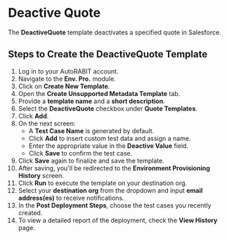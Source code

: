 # Deactive Quote

The **DeactiveQuote** template deactivates a specified quote in Salesforce.

## Steps to Create the DeactiveQuote Template

1. Log in to your AutoRABIT account.
2. Navigate to the **Env. Pro.** module.
3. Click on **Create New Template**.
4. Open the **Create Unsupported Metadata Template** tab.
5. Provide a **template name** and a **short description**.
6. Select the **DeactiveQuote** checkbox under **Quote Templates**.
7. Click **Add**.
8. On the next screen:
   * A **Test Case Name** is generated by default.
   * Click **Add** to insert custom test data and assign a name.
   * Enter the appropriate value in the **Deactive Value** field.
   * Click **Save** to confirm the test case.
9. Click **Save** again to finalize and save the template.
10. After saving, you'll be redirected to the **Environment Provisioning History** screen.
11. Click **Run** to execute the template on your destination org.
12. Select your **destination org** from the dropdown and input **email address(es)** to receive notifications.
13. In the **Post Deployment Steps**, choose the test cases you recently created.
14. To view a detailed report of the deployment, check the **View History** page.

